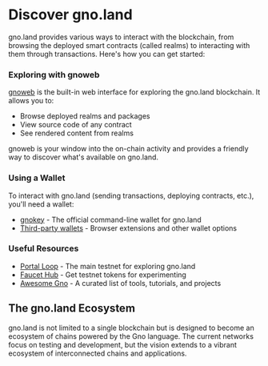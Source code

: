 # Discover gno.land

gno.land provides various ways to interact with the blockchain, from browsing the deployed smart contracts (called realms) to interacting with them through transactions. Here's how you can get started:

### Exploring with gnoweb

[gnoweb](./explore-with-gnoweb.md) is the built-in web interface for exploring the gno.land blockchain. It allows you to:
- Browse deployed realms and packages
- View source code of any contract
- See rendered content from realms

gnoweb is your window into the on-chain activity and provides a friendly way to discover what's available on gno.land.

### Using a Wallet

To interact with gno.land (sending transactions, deploying contracts, etc.), you'll need a wallet:

- [gnokey](./interact-with-gnokey.md) - The official command-line wallet for gno.land
- [Third-party wallets](./third-party-wallets.md) - Browser extensions and other wallet options

### Useful Resources

- [Portal Loop](https://gno.land) - The main testnet for exploring gno.land
- [Faucet Hub](https://faucet.gno.land) - Get testnet tokens for experimenting
- [Awesome Gno](https://github.com/gnolang/awesome-gno) - A curated list of tools, tutorials, and projects

## The gno.land Ecosystem

gno.land is not limited to a single blockchain but is designed to become an ecosystem of chains powered by the Gno language. The current networks focus on testing and development, but the vision extends to a vibrant ecosystem of interconnected chains and applications.
